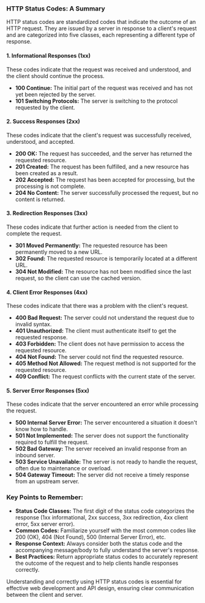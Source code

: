 
### HTTP Status Codes: A Summary

HTTP status codes are standardized codes that indicate the outcome of an HTTP request. They are issued by a server in response to a client's request and are categorized into five classes, each representing a different type of response.

#### **1. Informational Responses (1xx)**

These codes indicate that the request was received and understood, and the client should continue the process.

- **100 Continue:** The initial part of the request was received and has not yet been rejected by the server.
- **101 Switching Protocols:** The server is switching to the protocol requested by the client.

#### **2. Success Responses (2xx)**

These codes indicate that the client's request was successfully received, understood, and accepted.

- **200 OK:** The request has succeeded, and the server has returned the requested resource.
- **201 Created:** The request has been fulfilled, and a new resource has been created as a result.
- **202 Accepted:** The request has been accepted for processing, but the processing is not complete.
- **204 No Content:** The server successfully processed the request, but no content is returned.

#### **3. Redirection Responses (3xx)**

These codes indicate that further action is needed from the client to complete the request.

- **301 Moved Permanently:** The requested resource has been permanently moved to a new URL.
- **302 Found:** The requested resource is temporarily located at a different URL.
- **304 Not Modified:** The resource has not been modified since the last request, so the client can use the cached version.

#### **4. Client Error Responses (4xx)**

These codes indicate that there was a problem with the client's request.

- **400 Bad Request:** The server could not understand the request due to invalid syntax.
- **401 Unauthorized:** The client must authenticate itself to get the requested response.
- **403 Forbidden:** The client does not have permission to access the requested resource.
- **404 Not Found:** The server could not find the requested resource.
- **405 Method Not Allowed:** The request method is not supported for the requested resource.
- **409 Conflict:** The request conflicts with the current state of the server.

#### **5. Server Error Responses (5xx)**

These codes indicate that the server encountered an error while processing the request.

- **500 Internal Server Error:** The server encountered a situation it doesn't know how to handle.
- **501 Not Implemented:** The server does not support the functionality required to fulfill the request.
- **502 Bad Gateway:** The server received an invalid response from an inbound server.
- **503 Service Unavailable:** The server is not ready to handle the request, often due to maintenance or overload.
- **504 Gateway Timeout:** The server did not receive a timely response from an upstream server.

### **Key Points to Remember:**

- **Status Code Classes:** The first digit of the status code categorizes the response (1xx informational, 2xx success, 3xx redirection, 4xx client error, 5xx server error).
- **Common Codes:** Familiarize yourself with the most common codes like 200 (OK), 404 (Not Found), 500 (Internal Server Error), etc.
- **Response Context:** Always consider both the status code and the accompanying message/body to fully understand the server's response.
- **Best Practices:** Return appropriate status codes to accurately represent the outcome of the request and to help clients handle responses correctly.

Understanding and correctly using HTTP status codes is essential for effective web development and API design, ensuring clear communication between the client and server.